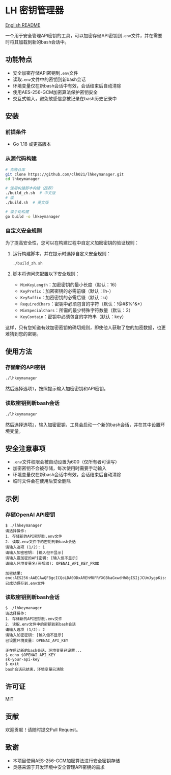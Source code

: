 # LH 密钥管理器

[English README](README.md)

一个用于安全管理API密钥的工具，可以加密存储API密钥到`.env`文件，并在需要时将其加载到新的bash会话中。

## 功能特点

- 安全加密存储API密钥到`.env`文件
- 读取`.env`文件中的密钥到新bash会话
- 环境变量仅在新bash会话中有效，会话结束后自动清除
- 使用AES-256-GCM加密算法保护密钥安全
- 交互式输入，避免敏感信息被记录在bash历史记录中

## 安装

### 前提条件

- Go 1.18 或更高版本

### 从源代码构建

```bash
# 克隆仓库
git clone https://github.com/clh021/lhkeymanager.git
cd lhkeymanager

# 使用构建脚本构建（推荐）
./build_zh.sh  # 中文版
# 或
./build.sh  # 英文版

# 或手动构建
go build -o lhkeymanager
```

### 自定义安全规则

为了提高安全性，您可以在构建过程中自定义加密密钥的验证规则：

1. 运行构建脚本，并在提示时选择自定义安全规则：
   ```bash
   ./build_zh.sh
   ```

2. 脚本将询问您配置以下安全规则：
   - `MinKeyLength`：加密密钥的最小长度（默认：16）
   - `KeyPrefix`：加密密钥的必需前缀（默认：lh-）
   - `KeySuffix`：加密密钥的必需后缀（默认：u）
   - `RequiredChars`：密钥中必须包含的字符（默认：!@#$%^&*）
   - `MinSpecialChars`：所需的最少特殊字符数量（默认：2）
   - `KeyContain`：密钥中必须包含的字符串（默认：key）

这样，只有您知道有效加密密钥的确切规则，即使他人获取了您的加密数据，也更难猜到您的密钥。

## 使用方法

### 存储新的API密钥

```bash
./lhkeymanager
```

然后选择选项`1`，按照提示输入加密密钥和API密钥。

### 读取密钥到新bash会话

```bash
./lhkeymanager
```

然后选择选项`2`，输入加密密钥，工具会启动一个新的bash会话，并在其中设置环境变量。

## 安全注意事项

- `.env`文件权限会被自动设置为600（仅所有者可读写）
- 加密密钥不会被存储，每次使用时需要手动输入
- 环境变量仅在新bash会话中有效，会话结束后自动清除
- 临时文件会在使用后安全删除

## 示例

### 存储OpenAI API密钥

```
$ ./lhkeymanager
请选择操作:
1. 存储新的API密钥到.env文件
2. 读取.env文件中的密钥到新bash会话
请输入选项 (1/2): 1
请输入加密密钥: [输入但不显示]
请输入要加密的API密钥: [输入但不显示]
请输入环境变量名(带后缀): OPENAI_API_KEY_PROD

加密结果: enc:AES256:AAECAwQFBgcICQoLDA0ODxAREhMUFRYXGBkaGxwdHh8gISIjJCUmJygpKissLS4vMDEyMzQ1Njc4OTo7PD0+P0BBQkNERUZHSElKS0xNTk9QUVJTVFVWV1hZWltcXV5fYGFiY2RlZmdo
已成功保存到.env文件
```

### 读取密钥到新bash会话

```
$ ./lhkeymanager
请选择操作:
1. 存储新的API密钥到.env文件
2. 读取.env文件中的密钥到新bash会话
请输入选项 (1/2): 2
请输入加密密钥: [输入但不显示]
已设置环境变量: OPENAI_API_KEY

正在启动新的bash会话，环境变量已设置...
$ echo $OPENAI_API_KEY
sk-your-api-key
$ exit
bash会话已结束，环境变量已清除
```

## 许可证

MIT

## 贡献

欢迎贡献！请随时提交Pull Request。

## 致谢

- 本项目使用AES-256-GCM加密算法进行安全密钥存储
- 灵感来源于开发环境中安全管理API密钥的需求

